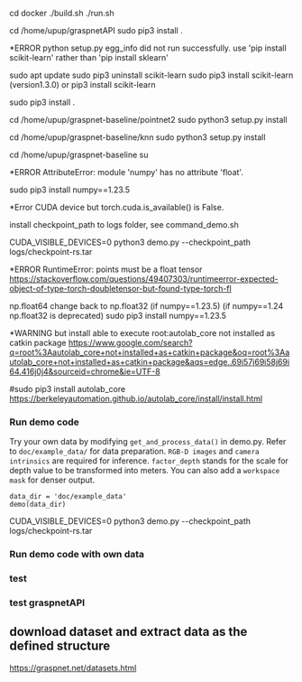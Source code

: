 cd docker 
./build.sh
./run.sh

cd /home/upup/graspnetAPI
sudo pip3 install .

*ERROR
python setup.py egg_info did not run successfully.
use 'pip install scikit-learn' rather than 'pip install sklearn'

sudo apt update
sudo pip3 uninstall scikit-learn
sudo pip3 install scikit-learn (version1.3.0)
or 
pip3 install scikit-learn

sudo pip3 install .

cd /home/upup/graspnet-baseline/pointnet2
sudo python3 setup.py install

cd /home/upup/graspnet-baseline/knn
sudo python3 setup.py install

cd /home/upup/graspnet-baseline
su

*ERROR
AttributeError: module 'numpy' has no attribute 'float'.

sudo pip3 install numpy==1.23.5

*Error
CUDA device but torch.cuda.is_available() is False.

install checkpoint_path to logs folder, see command_demo.sh

CUDA_VISIBLE_DEVICES=0 python3 demo.py --checkpoint_path logs/checkpoint-rs.tar

*ERROR
RuntimeError: points must be a float tensor
https://stackoverflow.com/questions/49407303/runtimeerror-expected-object-of-type-torch-doubletensor-but-found-type-torch-fl

np.float64 change back to np.float32 (if numpy==1.23.5)
(if numpy==1.24 np.float32 is deprecated)
sudo pip3 install numpy==1.23.5

*WARNING but install able to execute
root:autolab_core not installed as catkin package
https://www.google.com/search?q=root%3Aautolab_core+not+installed+as+catkin+package&oq=root%3Aautolab_core+not+installed+as+catkin+package&aqs=edge..69i57j69i58j69i64.416j0j4&sourceid=chrome&ie=UTF-8

<!-- cd /home/upup/graspnet-baseline/
mkdir src
git clone https://github.com/BerkeleyAutomation/autolab_core.git
vim package.xml
change 1.1.0 to 1.1.1
cd /home/upup/graspnet-baseline/
catkin_make
. devel/setup.bash -->

#sudo pip3 install autolab_core
https://berkeleyautomation.github.io/autolab_core/install/install.html

### Run demo code
Try your own data by modifying `get_and_process_data()` in demo.py. 
Refer to `doc/example_data/` for data preparation. 
`RGB-D images` and `camera intrinsics` are required for inference. 
`factor_depth` stands for the scale for depth value to be transformed into meters. 
You can also add a `workspace mask` for denser output.

```
data_dir = 'doc/example_data'
demo(data_dir)
```

CUDA_VISIBLE_DEVICES=0 python3 demo.py --checkpoint_path logs/checkpoint-rs.tar

### Run demo code with own data

### test 

### test graspnetAPI
## download dataset and extract data as the defined structure
https://graspnet.net/datasets.html




<!-- 

sudo apt install software-properties-common
sudo add-apt-repository ppa:deadsnakes/ppa -y
sudo apt install -y python3.9

sudo update-alternatives --install /usr/bin/python3 python3 /usr/bin/python3.8 2
sudo update-alternatives --install /usr/bin/python3 python3 /usr/bin/python3.9 3





mv tolerance.tar /home/upup/graspnet-baseline/dataset
cd /home/upup/graspnet-baseline/dataset
sudo tar -xvf tolerance.tar

cd /home/upup/graspnet-baseline
sudo mkdir -p data/Benchmark/graspnet/grasp_label
cd /home/upup/graspnet-baseline/dataset
sudo vim command_generate_tolerance_label.sh 
python3 generate_tolerance_label.py --dataset_root /home/upup/graspnet-baseline/data/Benchmark/graspnet --num_workers 50
:wq!
sh command_generate_tolerance_label.sh
 -->
